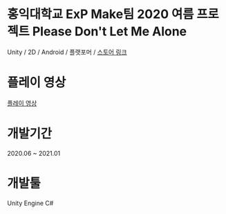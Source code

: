 # 홍익대학교 ExP Make팀 2020 여름 프로젝트 Please Don't Let Me Alone
Unity / 2D / Android / 플랫포머 / [스토어 링크](https://play.google.com/store/apps/details?id=com.ExpMake20201.PDLMA)

# 플레이 영상
[플레이 영상](https://youtu.be/cfDnKk6O2z8)

# 개발기간
2020.06 ~ 2021.01

# 개발툴
Unity Engine
C#

